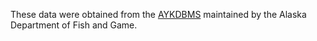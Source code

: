 These data were obtained from the [AYKDBMS](http://www.adfg.alaska.gov/CommFishR3/Website/AYKDBMSWebsite/Default.aspx) maintained by the Alaska Department of Fish and Game.